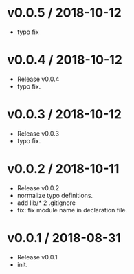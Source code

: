 
v0.0.5 / 2018-10-12
==================

  * typo fix

v0.0.4 / 2018-10-12
===================

  * Release v0.0.4
  * typo fix.

v0.0.3 / 2018-10-12
===================

  * Release v0.0.3
  * typo fix.

v0.0.2 / 2018-10-11
===================

  * Release v0.0.2
  * normalize typo definitions.
  * add lib/* 2 .gitignore
  * fix: fix module name in declaration file.

v0.0.1 / 2018-08-31
===================

  * Release v0.0.1
  * init.
